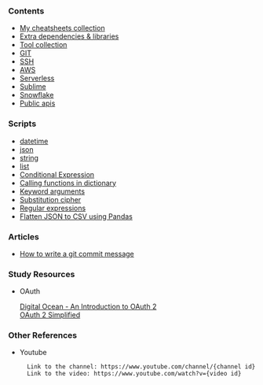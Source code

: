 ### Contents


* [My cheatsheets collection](cheatsheets.md)
* [Extra dependencies & libraries](libraries.md)
* [Tool collection](tools.md)
* [GIT](git.md)
* [SSH](ssh.md)
* [AWS](aws.md)
* [Serverless](serverless.md)
* [Sublime](sublime.md)
* [Snowflake](snowflake.md)
* [Public apis](https://public-apis.xyz)

### Scripts

* [datetime](datetime.md)
* [json](./scripts/json-examples.py)
* [string](./scripts/string-examples.py)
* [list](./scripts/list-examples.py)
* [Conditional Expression](./scripts/conditional-expression.py)
* [Calling functions in dictionary](./scripts/functions-in-dictionary.py)
* [Keyword arguments](./scripts/keyword-arguments.py)
* [Substitution cipher](./scripts/substitution-cipher.py)
* [Regular expressions](./scripts/regular-expressions.py)
* [Flatten JSON to CSV using Pandas](./scripts/json-to-csv-panda.py)

### Articles
* [How to write a git commit message](https://chris.beams.io/posts/git-commit/)

### Study Resources
* OAuth        

    [Digital Ocean - An Introduction to OAuth 2](https://www.digitalocean.com/community/tutorials/an-introduction-to-oauth-2)        
    [OAuth 2 Simplified](https://aaronparecki.com/oauth-2-simplified/)        

### Other References
* Youtube     

        Link to the channel: https://www.youtube.com/channel/{channel id}
        Link to the video: https://www.youtube.com/watch?v={video id}


